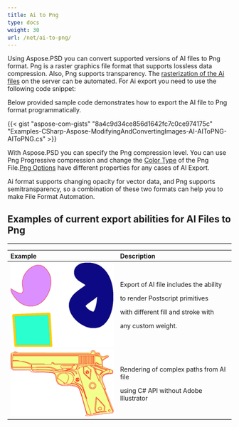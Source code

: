 ```yaml
---
title: Ai to Png
type: docs
weight: 30
url: /net/ai-to-png/
---
```


Using Aspose.PSD you can convert supported versions of AI files to Png format. Png is a raster graphics file format that supports lossless data compression. Also, Png supports transparency. The [rasterization of the Ai files](/psd/net/converting-ai-image-to-raster-format/) on the server can be automated. For Ai export you need to use the following code snippet:

Below provided sample code demonstrates how to export the AI file to Png format programmatically.

{{< gist "aspose-com-gists" "8a4c9d34ce856d1642fc7c0ce974175c" "Examples-CSharp-Aspose-ModifyingAndConvertingImages-AI-AIToPNG-AIToPNG.cs" >}}

With Aspose.PSD you can specify the Png compression level. You can use Png Progressive compression and change the [Color Type](https://apireference.aspose.com/psd/net/aspose.psd.imageoptions/pngoptions/properties/colortype) of the Png File.[Png Options](https://apireference.aspose.com/psd/net/aspose.psd.imageoptions/pngoptions) have different properties for any cases of AI Export.

Ai format supports changing opacity for vector data, and Png supports semitransparency, so a combination of these two formats can help you to make File Format Automation.
## **Examples of current export abilities for AI Files to Png**
-----

|**Example**|**Description**|
| :- | :- |
|![todo:image_alt_text](ai-to-png_1.png)|<p>Export of AI file includes the ability</p><p>to render Postscript primitives</p><p>with different fill and stroke with</p><p>any custom weight.</p>|
|![todo:image_alt_text](ai-to-png_2.png)|<p>Rendering of complex paths from AI file</p><p>using C# API without Adobe Illustrator</p>|


